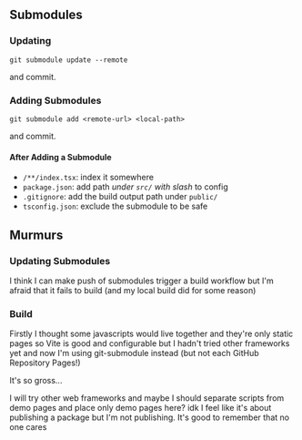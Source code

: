 ## Submodules

### Updating

```
git submodule update --remote
```
and commit.

### Adding Submodules

```
git submodule add <remote-url> <local-path>
```
and commit.

#### After Adding a Submodule

- `/**/index.tsx`: index it somewhere
- `package.json`: add path *under `src/` with slash* to config
- `.gitignore`: add the build output path under `public/`
- `tsconfig.json`: exclude the submodule to be safe


## Murmurs

### Updating Submodules

I think I can make push of submodules trigger a build workflow
but I'm afraid that it fails to build
(and my local build did for some reason)

### Build

Firstly I thought some javascripts would live together
and they're only static pages so Vite is good and configurable
but I hadn't tried other frameworks yet
and now I'm using git-submodule instead
(but not each GitHub Repository Pages!)

It's so gross...

I will try other web frameworks
and maybe I should separate scripts from demo pages
and place only demo pages here? idk
I feel like it's about publishing a package but I'm not publishing.
It's good to remember that no one cares
